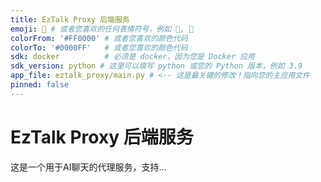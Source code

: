 ```yaml
---
title: EzTalk Proxy 后端服务
emoji: 💬 # 或者您喜欢的任何表情符号，例如 🚀, 🤖
colorFrom: '#FF0000' # 或者您喜欢的颜色代码
colorTo: '#0000FF'   # 或者您喜欢的颜色代码
sdk: docker          # 必须是 docker，因为您是 Docker 应用
sdk_version: python # 这里可以填写 python 或您的 Python 版本，例如 3.9
app_file: eztalk_proxy/main.py # <-- 这是最关键的修改！指向您的主应用文件
pinned: false
---
```


# EzTalk Proxy 后端服务

这是一个用于AI聊天的代理服务，支持...

